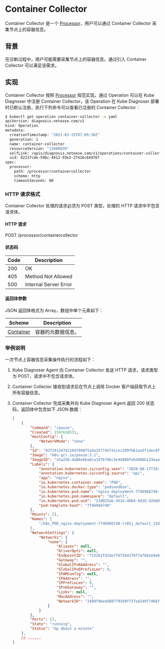 # Container Collector

Container Collector 是一个 [Processor](../architecture/processor.md)，用户可以通过 Container Collector 采集节点上的容器信息。

## 背景

在诊断过程中，用户可能需要采集节点上的容器信息。通过引入 Container Collector 可以满足该需求。

## 实现

Container Collector 按照 [Processor](../architecture/processor.md) 规范实现。通过 Operation 可以在 Kube Diagnoser 中注册 Container Collector，该 Operation 在 Kube Diagnoser 部署时已默认注册，执行下列命令可以查看已注册的 Container Collector：

```bash
$ kubectl get operation container-collector -o yaml
apiVersion: diagnosis.netease.com/v1
kind: Operation
metadata:
  creationTimestamp: "2021-03-15T07:09:38Z"
  generation: 1
  name: container-collector
  resourceVersion: "12000039"
  selfLink: /apis/diagnosis.netease.com/v1/operations/container-collector
  uid: 82237cde-59bc-4812-93e3-2741bc64476f
spec:
  processor:
    path: /processor/containercollector
    scheme: http
    timeoutSeconds: 60
```

### HTTP 请求格式

Container Collector 处理的请求必须为 POST 类型，处理的 HTTP 请求中不包含请求体。

#### HTTP 请求

POST /processor/containercollector

#### 状态码

| Code | Description |
|-|-|
| 200 | OK |
| 405 | Method Not Allowed |
| 500 | Internal Server Error |

#### 返回体参数

JSON 返回体格式为 Array，数组中单个元素如下：

| Scheme | Description |
|-|-|
| [Container](https://github.com/moby/moby/blob/v19.03.15/api/types/types.go#L58) | 容器的元数据信息。 |

### 举例说明

一次节点上容器信息采集操作执行的流程如下：

1. Kube Diagnoser Agent 向 Container Collector 发送 HTTP 请求，请求类型为 POST，请求中不包含请求体。
1. Container Collector 接收到请求后在节点上调用 Docker 客户端获取节点上所有容器信息。
1. Container Collector 完成采集并向 Kube Diagnoser Agent 返回 200 状态码，返回体中包含如下 JSON 数据：

   ```json
   [
       {
           "Command": "/pause",
           "Created": 1597630531,
           "HostConfig": {
               "NetworkMode": "none"
           },
           "Id": "93f241547812697998f5a3e257745741cec209fb61aa5f14ec0f9fbd84de409b",
           "Image": "k8s.gcr.io/pause:3.1",
           "ImageID": "sha256:da86e6ba6ca197bf6bc5e9d900febd906b133eaa4750e6bed647b0fbe50ed43e",
           "Labels": {
               "annotation.kubernetes.io/config.seen": "2020-08-17T10:14:33.641535585+08:00",
               "annotation.kubernetes.io/config.source": "api",
               "app": "nginx",
               "io.kubernetes.container.name": "POD",
               "io.kubernetes.docker.type": "podsandbox",
               "io.kubernetes.pod.name": "nginx-deployment-7fd6966748-lt65j",
               "io.kubernetes.pod.namespace": "default",
               "io.kubernetes.pod.uid": "13d025ab-451d-40b4-9d18-d2b0d09cd102",
               "pod-template-hash": "7fd6966748"
           },
           "Mounts": [],
           "Names": [
               "/k8s_POD_nginx-deployment-7fd6966748-lt65j_default_13d025ab-451d-40b4-9d18-d2b0d09cd102_102"
           ],
           "NetworkSettings": {
               "Networks": {
                   "none": {
                       "Aliases": null,
                       "DriverOpts": null,
                       "EndpointID": "7132b2fd1deffd7564370f7af662e9e62311be14e5b35240b1b9f26f0a9b5b3b",
                       "Gateway": "",
                       "GlobalIPv6Address": "",
                       "GlobalIPv6PrefixLen": 0,
                       "IPAMConfig": null,
                       "IPAddress": "",
                       "IPPrefixLen": 0,
                       "IPv6Gateway": "",
                       "Links": null,
                       "MacAddress": "",
                       "NetworkID": "2499f96edd88779350ff37ed240f7466fcbda7825532f8fd868a6c66872d1f4c"
                   }
               }
           },
           "Ports": [],
           "State": "running",
           "Status": "Up About a minute"
       },
       // ......
   ]
   ```
